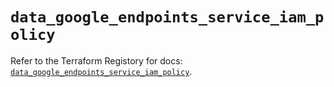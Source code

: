 # `data_google_endpoints_service_iam_policy`

Refer to the Terraform Registory for docs: [`data_google_endpoints_service_iam_policy`](https://registry.terraform.io/providers/hashicorp/google-beta/4.72.1/docs/data-sources/google_endpoints_service_iam_policy).
